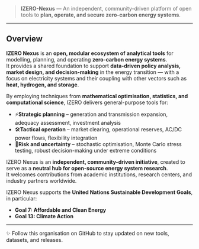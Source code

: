 > **IZERO-Nexus** — An independent, community-driven platform of open tools to **plan, operate, and secure zero-carbon energy systems**.
---

## Overview

**IZERO Nexus** is an **open, modular ecosystem of analytical tools** for modelling, planning, and operating **zero-carbon energy systems**.  
It provides a shared foundation to support **data-driven policy analysis, market design, and decision-making** in the energy transition — with a focus on electricity systems and their coupling with other vectors such as **heat, hydrogen, and storage**.  

By employing techniques from **mathematical optimisation, statistics, and computational science**, IZERO delivers general-purpose tools for:  

- ⚡**Strategic planning** – generation and transmission expansion, adequacy assessment, investment analysis  
- 🛠**Tactical operation** – market clearing, operational reserves, AC/DC power flows, flexibility integration  
- 🎲**Risk and uncertainty** – stochastic optimisation, Monte Carlo stress testing, robust decision-making under extreme conditions  

IZERO Nexus is an **independent, community-driven initiative**, created to serve as a **neutral hub for open-source energy system research**.  
It welcomes contributions from academic institutions, research centers, and industry partners worldwide.  

IZERO Nexus supports the **United Nations Sustainable Development Goals**, in particular:  
- **Goal 7: Affordable and Clean Energy**  
- **Goal 13: Climate Action**  

---

✨ Follow this organisation on GitHub to stay updated on new tools, datasets, and releases.  
